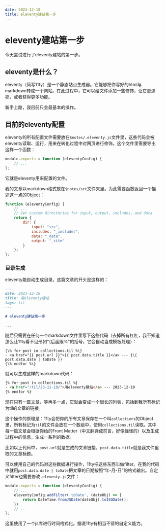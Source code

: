 ```yaml
---
date: 2023-12-10
title: eleventy建站第一步
---
```


# eleventy建站第一步

今天尝试进行了eleventy建站的第一步。

## eleventy是什么？

eleventy（简写11ty）是一个静态站点生成器。它能够把你写好的html与markdown转成一个网站。在此过程中，它可以给文件添加一些修饰，让它更漂亮，或者获得更多功能。

新手上路，我目前只会最基本的操作。

## 目前的eleventy配置

eleventy的所有配置文件需要放在`$notes/.eleventy.js`文件里，这些代码会被eleventy读取、运行，用来在转化过程中对网页进行修饰。这个文件里需要导出这样一个函数：

```js
module.exports = function (eleventyConfig) {
    // ...
};
```

它就是eleventy用来配置的文件。

我的文章以markdown格式放在`$notes/src`文件夹里。为此需要函数返回一个描述这一点的Object：

```js
function (eleventyConfig) {
    // ...
    // Set custom directories for input, output, includes, and data
    return {
        dir: {
            input: "src",
            includes: "_includes",
            data: "_data",
            output: "_site"
        }
    };
};
```

### 目录生成

eleventy能自动生成目录。这篇文章的开头是这样的：

```markdown
---
date: 2023-12-10
title: 用eleventy建站
tags: til
---

# eleventy建站第一步

...
```

随后只需要在任何一个markdown文件里写下这些代码（去掉所有杠杠，我不知道怎么让11ty看不见形如"{后面跟%"的括号，它会自动当成模板处理）：

```liquid
{\% for post in collections.til %\}
- <a href="{{ post.url }}">{{ post.data.title }}</a> --- {\{ post.data.date | toDate }}
{\% endfor %\}
```

就可以生成这样的markdown代码：

```html
{% for post in collections.til %}
- <a href="/til/23-12-10/">用eleventy建站</a> --- 2023-12-10
{% endfor %}
```

现在只有一篇文章，等再多一点，它就会变成一个很长的列表，包括到我所有标记为til的文章的链接。

这个操作的原理是：11ty会把你的所有文章保存在一个叫`collections`的Object里，所有标记为`til`的文件会放在一个数组中，使用`collections.til`读取。其中每一篇文章会根据你给的Front Matter（中文翻译成前言，好像怪怪的）以及生成过程中的信息，生成一系列的数据。

比如以上代码中，`post.url`就是生成的文章链接，`post.data.title`就是我文件里取的文章标题。

可以使用自己的代码对这些数据进行操作，11ty把这些东西叫做filter。在我的代码中就用`post.data.date | toDate`把文章的日期按照“年-月-日”的格式输出。自定义filter也需要修改`.eleventy.js`文件：

```js
module.exports = function (eleventyConfig) {
    // ...
    eleventyConfig.addFilter('toDate', (dateObj) => {
        return DateTime.fromJSDate(dateObj).toISODate();
    })
    // ...
};
```

这里使用了一个js库进行时间格式化。据说11ty有相当不错的自定义能力。
